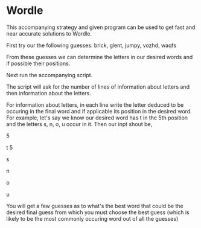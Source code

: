 # Wordle
This accompanying strategy and given program can be used to get fast and near accurate solutions to Wordle. 

First try our the following guesses: brick, glent, jumpy, vozhd, waqfs

From these guesses we can determine the letters in our desired words and if possible their positions.

Next run the accompanying script. 

The script will ask for the number of lines of information about letters and then information about the letters.

For information about letters, in each line write the letter deduced to be occuring in the final word and if applicable its position in the desired word. For example, let's say we know our desired word has t in the 5th position and the letters s, n, o, u occur in it. Then our inpt shout be,

5

t 5

s

n

o

u

You will get a few guesses as to what's the best word that could be the desired final guess from which you must choose the best guess (which is likely to be the most commonly occuring word out of all the guesses)
